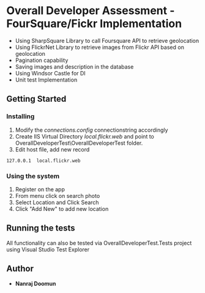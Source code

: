 # Overall Developer Assessment - FourSquare/Fickr Implementation

*  Using SharpSquare Library to call Foursquare API to retrieve geolocation
*  Using FlickrNet Library to retrieve images from Flickr API based on geolocation
*  Pagination capability
*  Saving images and description in the database
*  Using Windsor Castle for DI
*  Unit test Implementation

## Getting Started

### Installing

1. Modify the *connections.config* connectionstring accordingly
2. Create IIS Virtual Directory *local.flickr.web* and point to OverallDeveloperTest\OverallDeveloperTest folder.
3. Edit host file, add new record 
```
127.0.0.1  local.flickr.web 
```

### Using the system
1. Register on the app
2. From menu click on search photo
3. Select Location and Click Search
4. Click "Add New" to add new location

## Running the tests

All functionality can also be tested via OverallDeveloperTest.Tests project using Visual Studio Test Explorer


## Author

* **Nanraj Doomun** 



